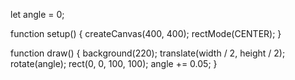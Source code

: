 let angle = 0;

function setup() {
  createCanvas(400, 400);
  rectMode(CENTER);
}

function draw() {
  background(220);
  translate(width / 2, height / 2);
  rotate(angle);
  rect(0, 0, 100, 100);
  angle += 0.05;
}